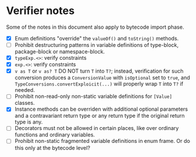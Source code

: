 # Verifier notes

Some of the notes in this document also apply to bytecode import phase.

- [x] Enum definitions "override" the `valueOf()` and `toString()` methods.
- [ ] Prohibit destructuring patterns in variable definitions of type-block, package-block or namespace-block.
- [x] `typeExp.<>`: verify constraints
- [x] `exp.<>`: verify constraints
- [x] `v as T` or `v as? T` DO NOT turn `T` into `T?`; instead, verification for such conversion produces a `ConversionValue` with `isOptional` set to `true`, and `TypeConversions.convertExploicit(...)` will properly wrap `T` into `T?` if needed.
- [ ] Prohibit non-read-only non-static variable definitions for `[Value]` classes.
- [x] Instance methods can be overriden with additional optional parameters and a contravariant return type or any return type if the original return type is any.
- [ ] Decorators must not be allowed in certain places, like over ordinary functions and ordinary variables.
- [ ] Prohibit non-static fragmented variable definitions in enum frame. Or do this only at the bytecode level?